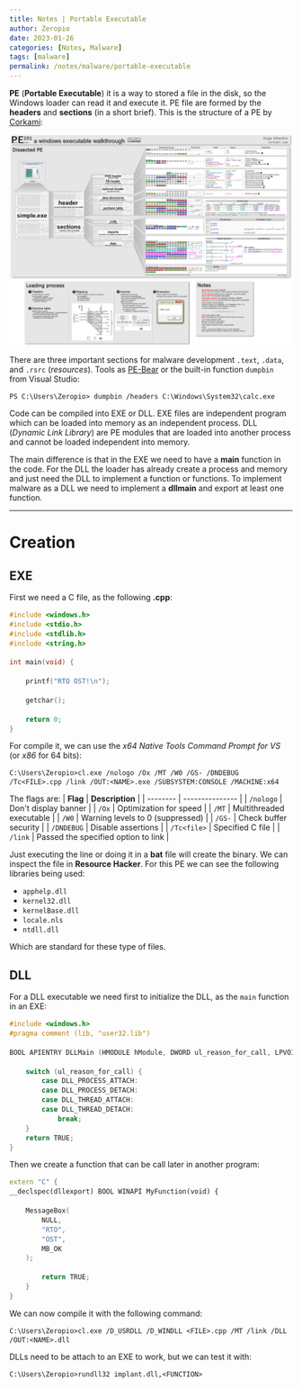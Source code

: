 ```yaml
---
title: Notes | Portable Executable
author: Zeropio
date: 2023-01-26
categories: [Notes, Malware]
tags: [malware]
permalink: /notes/malware/portable-executable
---
```


**PE** (**Portable Executable**) it is a way to stored a file in the disk, so the Windows loader can read it and execute it. PE file are formed by the **headers** and **sections** (in a short brief). This is the structure of a PE by [Corkami](https://github.com/corkami):

![Untitled](/assets/img/notes/malware/development/pe101.png)

There are three important sections for malware development `.text`, `.data`, and `.rsrc` (*resources*). Tools as [PE-Bear](https://github.com/hasherezade/pe-bear-releases) or the built-in function `dumpbin` from Visual Studio:
```console
PS C:\Users\Zeropio> dumpbin /headers C:\Windows\System32\calc.exe
```

Code can be compiled into EXE or DLL. EXE files are independent program which can be loaded into memory as an independent process. DLL (*Dynamic Link Library*) are PE modules that are loaded into another process and cannot be loaded independent into memory.

The main difference is that in the EXE we need to have a **main** function in the code. For the DLL the loader has already create a process and memory and just need the DLL to implement a function or functions. To implement malware as a DLL we need to implement a **dllmain** and export at least one function.

---

# Creation

## EXE

First we need a C file, as the following **.cpp**:
```cpp
#include <windows.h>
#include <stdio.h>
#include <stdlib.h>
#include <string.h>

int main(void) {
	
	printf("RTO OST!\n");
	
	getchar();
	
	return 0;
}
```

For compile it, we can use the *x64 Native Tools Command Prompt for VS* (or *x86* for 64 bits):
```console
C:\Users\Zeropio>cl.exe /nologo /Ox /MT /W0 /GS- /DNDEBUG /Tc<FILE>.cpp /link /OUT:<NAME>.exe /SUBSYSTEM:CONSOLE /MACHINE:x64
```

The flags are:
| **Flag** | **Description** |
| -------- | --------------- |
| `/nologo` | Don't display banner |
| `/Ox` | Optimization for speed |
| `/MT` | Multithreaded executable |
| `/W0` | Warning levels to 0 (suppressed) |
| `/GS-` | Check buffer security |
| `/DNDEBUG` | Disable assertions | 
| `/Tc<file>` | Specified C file |
| `/link` | Passed the specified option to link |

Just executing the line or doing it in a **bat** file will create the binary. We can inspect the file in **Resource Hacker**. For this PE we can see the following libraries being used:
- `apphelp.dll`
- `kernel32.dll`
- `kernelBase.dll`
- `locale.nls`
- `ntdll.dll`

Which are standard for these type of files.

## DLL

For a DLL executable we need first to initialize the DLL, as the `main` function in an EXE:
```cpp
#include <windows.h>
#pragma comment (lib, "user32.lib")

BOOL APIENTRY DLLMain (HMODULE hModule, DWORD ul_reason_for_call, LPVOID lpReserved) {
	
	switch (ul_reason_for_call) {
		case DLL_PROCESS_ATTACH:
		case DLL_PROCESS_DETACH:
		case DLL_THREAD_ATTACH:
		case DLL_THREAD_DETACH:
			break;
	}
	return TRUE;
}
```

Then we create a function that can be call later in another program:
```cpp
extern "C" {
__declspec(dllexport) BOOL WINAPI MyFunction(void) {
	
	MessageBox(
		NULL,
		"RTO",
		"OST",
		MB_OK
	);
	
		return TRUE;
	}
}

```

We can now compile it with the following command:
```console
C:\Users\Zeropio>cl.exe /D_USRDLL /D_WINDLL <FILE>.cpp /MT /link /DLL /OUT:<NAME>.dll
```

DLLs need to be attach to an EXE to work, but we can test it with:
```console
C:\Users\Zeropio>rundll32 implant.dll,<FUNCTION>
```





